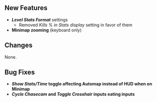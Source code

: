 ## New Features

- **_Level Stats Format_** settings
  - Removed _Kills % in Stats display_ setting in favor of them
- **Minimap zooming** (keyboard only)

## Changes

None.

## Bug Fixes

- **_Show Stats/Time_ toggle affecting Automap instead of HUD when on Minimap**
- **_Cycle Chasecam_ and _Toggle Crosshair_ inputs eating inputs**
